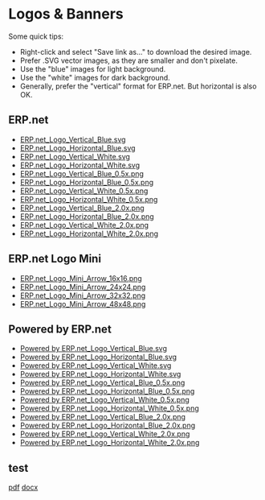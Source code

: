 # Logos & Banners

Some quick tips:

* Right-click and select "Save link as..." to download the desired image.
* Prefer .SVG vector images, as they are smaller and don't pixelate.
* Use the "blue" images for light background.
* Use the "white" images for dark background.
* Generally, prefer the "vertical" format for ERP.net. But horizontal is also OK.

## ERP.net

* [ERP.net_Logo_Vertical_Blue.svg](ERP.net_Logo_Vertical_Blue.svg) 
* [ERP.net_Logo_Horizontal_Blue.svg](ERP.net_Logo_Horizontal_Blue.svg)
* [ERP.net_Logo_Vertical_White.svg](ERP.net_Logo_Vertical_White.svg)
* [ERP.net_Logo_Horizontal_White.svg](ERP.net_Logo_Horizontal_White.svg)
* [ERP.net_Logo_Vertical_Blue_0.5x.png](ERP.net_Logo_Vertical_Blue_0.5x.png)
* [ERP.net_Logo_Horizontal_Blue_0.5x.png](ERP.net_Logo_Horizontal_Blue_0.5x.png)
* [ERP.net_Logo_Vertical_White_0.5x.png](ERP.net_Logo_Vertical_White_0.5x.png)
* [ERP.net_Logo_Horizontal_White_0.5x.png](ERP.net_Logo_Horizontal_White_0.5x.png)
* [ERP.net_Logo_Vertical_Blue_2.0x.png](ERP.net_Logo_Vertical_Blue_2.0x.png)
* [ERP.net_Logo_Horizontal_Blue_2.0x.png](ERP.net_Logo_Horizontal_Blue_2.0x.png)
* [ERP.net_Logo_Vertical_White_2.0x.png](ERP.net_Logo_Vertical_White_2.0x.png)
* [ERP.net_Logo_Horizontal_White_2.0x.png](ERP.net_Logo_Horizontal_White_2.0x.png)

## ERP.net Logo Mini

* [ERP.net_Logo_Mini_Arrow_16x16.png](ERP.net_Logo_Mini_Arrow_16x16.png)
* [ERP.net_Logo_Mini_Arrow_24x24.png](ERP.net_Logo_Mini_Arrow_24x24.png)
* [ERP.net_Logo_Mini_Arrow_32x32.png](ERP.net_Logo_Mini_Arrow_32x32.png)
* [ERP.net_Logo_Mini_Arrow_48x48.png](ERP.net_Logo_Mini_Arrow_48x48.png)
		

## Powered by ERP.net
		

* [Powered by ERP.net_Logo_Vertical_Blue.svg](Powered_by_ERP.net_Logo_Vertical_Blue.svg)
* [Powered by ERP.net_Logo_Horizontal_Blue.svg](Powered_by_ERP.net_Logo_Horizontal_Blue.svg)
* [Powered by ERP.net_Logo_Vertical_White.svg](Powered_by_ERP.net_Logo_Vertical_White.svg)
* [Powered by ERP.net_Logo_Horizontal_White.svg](Powered_by_ERP.net_Logo_Horizontal_White.svg)
* [Powered by ERP.net_Logo_Vertical_Blue_0.5x.png](Powered_by_ERP.net_Logo_Vertical_Blue_0.5x.png)
* [Powered by ERP.net_Logo_Horizontal_Blue_0.5x.png](Powered_by_ERP.net_Logo_Horizontal_Blue_0.5x.png)
* [Powered by ERP.net_Logo_Vertical_White_0.5x.png](Powered_by_ERP.net_Logo_Vertical_White_0.5x.png)
* [Powered by ERP.net_Logo_Horizontal_White_0.5x.png](Powered_by_ERP.net_Logo_Horizontal_White_0.5x.png)
* [Powered by ERP.net_Logo_Vertical_Blue_2.0x.png](Powered_by_ERP.net_Logo_Vertical_Blue_2.0x.png)
* [Powered by ERP.net_Logo_Horizontal_Blue_2.0x.png](Powered_by_ERP.net_Logo_Horizontal_Blue_2.0x.png)
* [Powered by ERP.net_Logo_Vertical_White_2.0x.png](Powered_by_ERP.net_Logo_Vertical_White_2.0x.png)
* [Powered by ERP.net_Logo_Horizontal_White_2.0x.png](Powered_by_ERP.net_Logo_Horizontal_White_2.0x.png)

## test
 [pdf](PravilaGS1-V6.pdf) 
 [docx](test.docx) 
